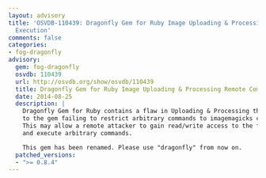 ```yaml
---
layout: advisory
title: 'OSVDB-110439: Dragonfly Gem for Ruby Image Uploading & Processing Remote Command
  Execution'
comments: false
categories:
- fog-dragonfly
advisory:
  gem: fog-dragonfly
  osvdb: 110439
  url: http://osvdb.org/show/osvdb/110439
  title: Dragonfly Gem for Ruby Image Uploading & Processing Remote Command Execution
  date: 2014-08-25
  description: |
    Dragonfly Gem for Ruby contains a flaw in Uploading & Processing that is due
    to the gem failing to restrict arbitrary commands to imagemagicks convert.
    This may allow a remote attacker to gain read/write access to the filesystem
    and execute arbitrary commands.

    This gem has been renamed. Please use "dragonfly" from now on.
  patched_versions:
  - ">= 0.8.4"
---
```

